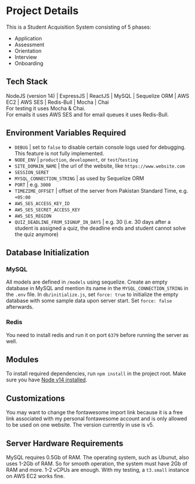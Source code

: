 # Project Details
This is a Student Acquisition System consisting of 5 phases:
<ul>
  <li>Application</li>
  <li>Assessment</li>
  <li>Orientation</li>
  <li>Interview</li>
  <li>Onboarding</li>
</ul>

## Tech Stack
NodeJS (version 14) | ExpressJS |  ReactJS | MySQL | Sequelize ORM |  AWS EC2 |  AWS SES | Redis-Bull | Mocha | Chai<br>
For testing it uses Mocha & Chai.<br>
For emails it uses AWS SES and for email queues it uses Redis-Bull.

## Environment Variables Required

- `DEBUG` | set to `false` to disable certain console logs used for debugging. This feature is not fully implemented.
- `NODE_ENV` | `production`, `development`, or `test`/`testing`
- `SITE_DOMAIN_NAME` | the url of the website, like `https://www.website.com`
- `SESSION_SERET`
- `MYSQL_CONNECTION_STRING` | as used by Sequelize ORM
- `PORT` | e.g. `3000`
- `TIMEZIME_OFFSET` | offset of the server from Pakistan Standard Time, e.g. `+05:00`
- `AWS_SES_ACCESS_KEY_ID`
- `AWS_SES_SECRET_ACCESS_KEY`
- `AWS_SES_REGION`
- `QUIZ_DEADLINE_FROM_SIGNUP_IN_DAYS` | e.g. 30 (i.e. 30 days after a student is assigned a quiz, the deadline ends and student cannot solve the quiz anymore)


## Database Initialization

### MySQL
All models are defined in `/models` using sequelize. Create an empty database in MySQL and mention its name in the `MYSQL_CONNECTION_STRING` in the `.env` file. 
In `db/initialize.js`, set `force: true` to initialize the empty database with some sample data upon server start. Set `force: false` afterwards.

### Redis
You need to install redis and run it on port `6379` before running the server as well.

## Modules
To install required dependencies, run `npm install` in the project root. Make sure you have [Node v14 installed](https://www.digitalocean.com/community/tutorials/how-to-install-node-js-on-ubuntu-22-04#option-3-installing-node-using-the-node-version-manager). 

## Customizations
You may want to change the fontawesome import link because it is a free link associated with my personal fontawesome account and is only allowed to be used on one website. The version currently in use is v5.

## Server Hardware Requirements
MySQL requires 0.5Gb of RAM. The operating system, such as Ubunut, also uses 1-2Gb of RAM. So for smooth operation, the system must have 2Gb of RAM and more. 1-2 vCPUs are enough. With my testing, a `t3.small` instance on AWS EC2 works fine.
